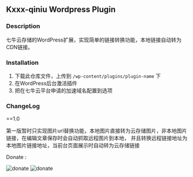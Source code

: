 ## Kxxx-qiniu Wordpress Plugin

### Description

七牛云存储的WordPress扩展，实现简单的链接转换功能，本地链接自动转为CDN链接。

### Installation

1. 下载此仓库文件，上传到 `/wp-content/plugins/plugin-name` 下
2. 在WordPress后台激活插件
3. 把在七牛云平台申请的加速域名配置到选项

### ChangeLog

==1.0

第一版暂时只实现图片url替换功能，本地图片直接转为云存储图片，非本地图片链接，在编辑文章保存时会自动抓取远程图片到本地，
并且转换远程链接地址为本地图片链接地址，当前台页面展示时自动转为云存储链接


Donate : 

![donate](http://images.kelenews.com/jerry/tool/Wxpay.jpg-w2h2 "Jerry-Wxpay")  ![donate](http://images.kelenews.com/jerry/tool/Alipay.jpg-w2h2 "Jerry-Alipay")



